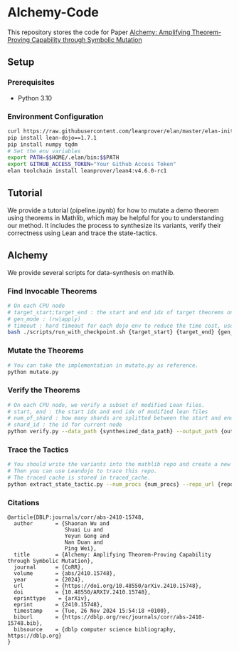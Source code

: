 # Alchemy-Code
This repository stores the code for Paper [Alchemy: Amplifying Theorem-Proving Capability through Symbolic Mutation](https://arxiv.org/abs/2410.15748)

## Setup
### Prerequisites
- Python 3.10
### Environment Configuration
```bash
curl https://raw.githubusercontent.com/leanprover/elan/master/elan-init.sh -sSf | sh -s -- -y
pip install lean-dojo==1.7.1
pip install numpy tqdm
# Set the env variables 
export PATH=$$HOME/.elan/bin:$$PATH  
export GITHUB_ACCESS_TOKEN="Your Github Access Token"
elan toolchain install leanprover/lean4:v4.6.0-rc1
```
## Tutorial
We provide a tutorial (pipeline.ipynb) for how to mutate a demo theorem using theorems in Mathlib, which may be helpful for you to understanding our method. It includes the process to synthesize its variants, verify their correctness using Lean and trace the state-tactics.

## Alchemy
We provide several scripts for data-synthesis on mathlib.
### Find Invocable Theorems
```bash
# On each CPU node
# target_start;target_end : the start and end idx of target theorems on this node
# gen_mode : (rw|apply)
# timeout : hard timeout for each dojo env to reduce the time cost, usually 1h(3600s)
bash ./scripts/run_with_checkpoint.sh {target_start} {target_end} {gen_mode} {timeout}
```
### Mutate the Theorems
```bash
# You can take the implementation in mutate.py as reference.
python mutate.py
```
### Verify the Theorems
```bash
# On each CPU node, we verify a subset of modified Lean files.
# start, end : the start idx and end idx of modified lean files
# num_of_shard : how many shards are splitted between the start and end
# shard_id : the id for current node
python verify.py --data_path {synthesized_data_path} --output_path {output_path} --num_shard {num_of_shard} --shard_id {shard_id} --start {start} --end {end}
```
### Trace the Tactics
```bash
# You should write the variants into the mathlib repo and create a new github repo.
# Then you can use Leandojo to trace this repo.
# The traced cache is stored in traced_cache.
python extract_state_tactic.py --num_procs {num_procs} --repo_url {repo_url} --repo_commit {repo_commit} --traced_cache {path_of_traced_cache} --synthesized_corpus_path {path_of_synthesized_corpus}
```

### Citations
```
@article{DBLP:journals/corr/abs-2410-15748,
  author       = {Shaonan Wu and
                  Shuai Lu and
                  Yeyun Gong and
                  Nan Duan and
                  Ping Wei},
  title        = {Alchemy: Amplifying Theorem-Proving Capability through Symbolic Mutation},
  journal      = {CoRR},
  volume       = {abs/2410.15748},
  year         = {2024},
  url          = {https://doi.org/10.48550/arXiv.2410.15748},
  doi          = {10.48550/ARXIV.2410.15748},
  eprinttype    = {arXiv},
  eprint       = {2410.15748},
  timestamp    = {Tue, 26 Nov 2024 15:54:18 +0100},
  biburl       = {https://dblp.org/rec/journals/corr/abs-2410-15748.bib},
  bibsource    = {dblp computer science bibliography, https://dblp.org}
}
```